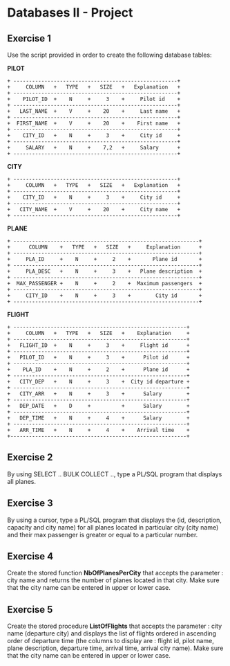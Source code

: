 # Databases II - Project

## Exercise 1
Use the script provided in order to create the following database tables: 
 
 
**PILOT**
```
+ -----------------------------------------------------+ 
+     COLUMN   +   TYPE   +   SIZE   +   Explanation   +
+ -----------------------------------------------------+
+    PILOT_ID  +    N     +     3    +     Pilot id    +
+ -----------------------------------------------------+
+   LAST_NAME  +    V     +    20    +     Last name   +
+ -----------------------------------------------------+
+  FIRST_NAME  +    V     +    20    +    First name   +
+ -----------------------------------------------------+
+    CITY_ID   +    N     +     3    +     City id     +
+ -----------------------------------------------------+
+     SALARY   +    N     +    7,2   +     Salary      +
+ -----------------------------------------------------+
```
 
**CITY**
```
+ -----------------------------------------------------+ 
+     COLUMN   +   TYPE   +   SIZE   +   Explanation   +
+ -----------------------------------------------------+
+    CITY_ID   +    N     +     3    +     City id     +
+ -----------------------------------------------------+
+   CITY_NAME  +    V     +    20    +     City name   +
+ -----------------------------------------------------+
```

**PLANE**
``` 
+ ------------------------------------------------------------+ 
+      COLUMN    +   TYPE   +   SIZE   +     Explanation      +
+ ------------------------------------------------------------+
+     PLA_ID     +    N     +     2    +       Plane id       +
+ ------------------------------------------------------------+
+     PLA_DESC   +    N     +     3    +   Plane description  +
+ ------------------------------------------------------------+
+  MAX_PASSENGER +    N     +     2    +  Maximum passengers  +
+ ------------------------------------------------------------+
+     CITY_ID    +    N     +     3    +        City id       +
+ ------------------------------------------------------------+
```

**FLIGHT**
```
+ --------------------------------------------------------+ 
+     COLUMN   +   TYPE   +   SIZE   +    Explanation     +
+ --------------------------------------------------------+
+   FLIGHT_ID  +    N     +     3    +     Flight id      +
+ --------------------------------------------------------+
+   PILOT_ID   +    N     +     3    +      Pilot id      +
+ --------------------------------------------------------+
+    PLA_ID    +    N     +     2    +      Plane id      +
+ --------------------------------------------------------+
+   CITY_DEP   +    N     +     3    +  City id departure +
+ --------------------------------------------------------+
+   CITY_ARR   +    N     +     3    +      Salary        +
+ --------------------------------------------------------+
+   DEP_DATE   +    D     +          +      Salary        +
+ --------------------------------------------------------+
+   DEP_TIME   +    N     +     4    +      Salary        +
+ --------------------------------------------------------+
+   ARR_TIME   +    N     +     4    +    Arrival time    +
+---------------------------------------------------------+
```

## Exercise 2
By using SELECT .. BULK COLLECT .., type a PL/SQL program that displays all planes.

## Exercise 3  
By using a cursor, type a PL/SQL program that displays the (id, description, capacity 
and city name) for all planes located in particular city (city name) and their max 
passenger is greater or equal to a particular number. 

## Exercise 4
Create the stored function **NbOfPlanesPerCity** that accepts the parameter : city 
name and returns the number of planes located in that city. Make sure that the city name can be entered in upper or lower case.

## Exercise 5
Create the stored procedure **ListOfFlights** that accepts the parameter : city 
name (departure city) and displays the list of flights ordered  in ascending 
order of departure time (the columns to display are : flight id, pilot name, 
plane description, departure time, arrival time, arrival city name). Make sure that the city name can be entered in upper or lower case.
